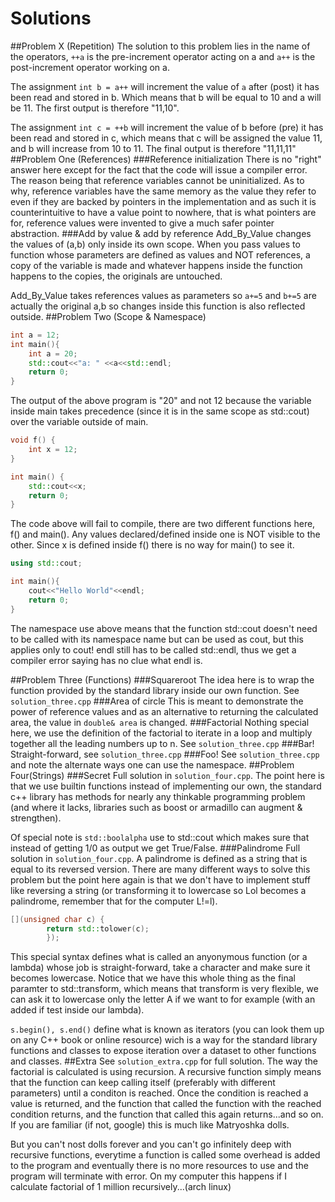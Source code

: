 # Solutions

##Problem X (Repetition)
The solution to this problem lies in the name of the operators, `++a` is the pre-increment operator acting on a
and `a++` is the post-increment operator working on a. 

The assignment `int b = a++` will increment the value of `a` after (post) it has been read and stored in b. Which means that b will be equal to 10 and a will be 11. The first output is therefore "11,10".

The assignment `int c = ++b` will increment the value of b before (pre) it has been read and stored in c, which means that c will be assigned the value 11, and b will increase from 10 to 11. The final output is therefore "11,11,11"
##Problem One (References)
###Reference initialization
There is no "right" answer here except for the fact that the code will issue a compiler error. The reason being that reference variables cannot be uninitialized. As to why, reference variables have the same memory as the value they refer to even if they are backed by pointers in the implementation and as such it is counterintuitive to have a value point to nowhere, that is what pointers are for, reference values were invented to give a much safer pointer abstraction.
###Add by value & add by reference
Add_By_Value changes the values of (a,b) only inside its own scope. When you pass values to function whose parameters are defined as values and NOT references, a copy of the variable is made and whatever happens inside the function happens to the copies, the originals are untouched.

Add_By_Value takes references values as parameters so `a+=5` and `b+=5` are actually the original a,b so changes inside this function is also reflected outside.
##Problem Two (Scope & Namespace)
```c++
int a = 12;
int main(){
    int a = 20;
    std::cout<<"a: " <<a<<std::endl;
    return 0;
}
```
The output of the above program is "20" and not 12 because the variable inside main takes precedence (since it is in the same scope as std::cout) over the variable outside of main.

```c++
void f() {
    int x = 12;
}

int main() {
    std::cout<<x;
    return 0;
}
```
The code above will fail to compile, there are two different functions here, f() and main(). Any values declared/defined inside one is NOT visible to the other. Since x is defined inside f() there is no way for main() to see it.

```c++
using std::cout;

int main(){
    cout<<"Hello World"<<endl;
    return 0;
}
```
The namespace use above means that the function std::cout doesn't need to be called with its namespace name but can be used as cout, but this applies only to cout! endl still has to be called std::endl, thus we get a compiler error saying has no clue what endl is.

##Problem Three (Functions)
###Squareroot
The idea here is to wrap the function provided by the standard library inside our own function. See `solution_three.cpp`
###Area of circle
This is meant to demonstrate the power of reference values and as an alternative to returning the calculated area, the value in `double& area` is changed.
###Factorial
Nothing special here, we use the definition of the factorial to iterate in a loop and multiply together all the leading numbers up to n. See `solution_three.cpp`
###Bar!
Straight-forward, see `solution_three.cpp`
###Foo!
See `solution_three.cpp` and note the alternate ways one can use the namespace.
##Problem Four(Strings)
###Secret
Full solution in `solution_four.cpp`. The point here is that we use builtin functions instead of implementing our own, the standard c++ library has methods for nearly any thinkable programming problem (and where it lacks, libraries such as boost or armadillo can augment & strengthen).

Of special note is `std::boolalpha` use to std::cout which makes sure that instead of getting 1/0 as output we get
True/False.
###Palindrome
Full solution in `solution_four.cpp`. A palindrome is defined as a string that is equal to its reversed version.
There are many different ways to solve this problem but the point here again is that we don't have to implement stuff like reversing a string (or transforming it to lowercase so Lol becomes a palindrome, remember that for the computer L!=l). 

```c++
[](unsigned char c) {
	    return std::tolower(c);
	    });
```
This special syntax defines what is called an anyonymous function (or a lambda) whose job is straight-forward, take a character and make sure it becomes lowercase. Notice that we have this whole thing as the final paramter to std::transform, which means that transform is very flexible, we can ask it to lowercase only the letter A if we want to for example (with an added if test inside our lambda).

`s.begin(), s.end()` define what is known as iterators (you can look them up on any C++ book or online resource) wich is a way for the standard library functions and classes to expose iteration over a dataset to other functions and classes.
##Extra
See `solution_extra.cpp` for full solution. The way the factorial is calculated is using recursion. A recursive function simply means that the function can keep calling itself (preferably with different parameters) until a conditon is reached. Once the condition is reached a value is returned, and the function that called the function with the reached condition returns, and the function that called this again returns...and so on. If you are familiar (if not, google) this is much like Matryoshka dolls.

But you can't nost dolls forever and you can't go infinitely deep with recursive functions, everytime a function is called some overhead is added to the program and eventually there is no more resources to use and the program will terminate with error. On my computer this happens if I calculate factorial of 1 million recursively...(arch linux)
